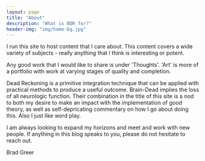 ```yaml
---
layout: page
title: "About"
description: "What is BDR for?"
header-img: "img/home-bg.jpg"
---
```


I run this site to host content that I care about. This content covers a wide variety of subjects - really anything that I think is interesting or potent.

Any good work that I would like to share is under 'Thoughts'. 'Art' is more of a portfolio with work at varying stages of quality and completion.

Dead Reckoning is a primitive integration technique that can be applied with practical methods to produce a useful outcome. Brain-Dead implies the loss of all neurologic function. Their combination in the title of this site is a nod to both my desire to make an impact with the implementation of good theory, as well as self-depricating commentary on how I go about doing this. Also I just like word play.

I am always looking to expand my horizons and meet and work with new people. If anything in this blog speaks to you, please do not hesitate to reach out.

Brad Greer